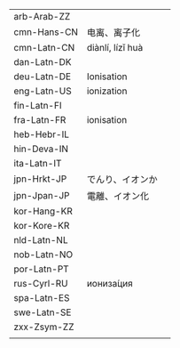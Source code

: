| | | |
|-|-|-|
| arb-Arab-ZZ |  |  |
| cmn-Hans-CN | 电离、离子化 |  |
| cmn-Latn-CN | diànlí, lízǐ huà |  |
| dan-Latn-DK |  |  |
| deu-Latn-DE | Ionisation |  |
| eng-Latn-US | ionization |  |
| fin-Latn-FI |  |  |
| fra-Latn-FR | ionisation |  |
| heb-Hebr-IL |  |  |
| hin-Deva-IN |  |  |
| ita-Latn-IT |  |  |
| jpn-Hrkt-JP | でんり、イオンか |  |
| jpn-Jpan-JP | 電離、イオン化 |  |
| kor-Hang-KR |  |  |
| kor-Kore-KR |  |  |
| nld-Latn-NL |  |  |
| nob-Latn-NO |  |  |
| por-Latn-PT |  |  |
| rus-Cyrl-RU | иониза́ция |  |
| spa-Latn-ES |  |  |
| swe-Latn-SE |  |  |
| zxx-Zsym-ZZ |  |  |
|  |  |  |